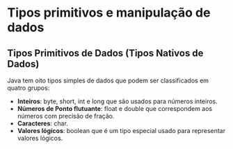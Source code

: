 # Tipos primitivos e manipulação de dados

## Tipos Primitivos de Dados (Tipos Nativos de Dados)

Java tem oito tipos simples de dados que podem ser classificados em quatro grupos:

- **Inteiros**: byte, short, int e long que são usados para números inteiros.
- **Números de Ponto flutuante**: float e double que correspondem aos números com precisão de fração.
- **Caracteres**: char.
- **Valores lógicos**: boolean que é um tipo especial usado para representar valores lógicos.

